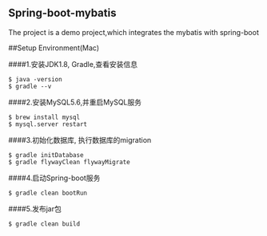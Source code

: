 ## Spring-boot-mybatis

The project is a demo project,which integrates the mybatis with spring-boot


##Setup Environment(Mac)

####1.安装JDK1.8, Gradle,查看安装信息

    $ java -version
    $ gradle --v

####2.安装MySQL5.6,并重启MySQL服务

    $ brew install mysql
    $ mysql.server restart

####3.初始化数据库, 执行数据库的migration

    $ gradle initDatabase
    $ gradle flywayClean flywayMigrate

####4.启动Spring-boot服务

    $ gradle clean bootRun

####5.发布jar包

    $ gradle clean build
    

